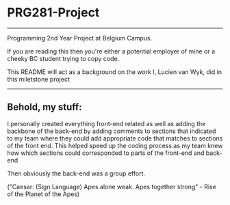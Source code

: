# PRG281-Project
-------------------

Programming 2nd Year Project at Belgium Campus.

If you are reading this then you're either a potential employer of mine or a cheeky BC student trying to copy code.

This README will act as a background on the work I, Lucien van Wyk, did in this miletstone project

-------------------
Behold, my stuff:
-------------------

I personally created everything front-end related as well as adding the backbone of the back-end by adding comments to sections that indicated to my team where they could add appropriate code that matches to sections of the front end. This helped speed up the coding process as my team knew how which sections could corresponded to parts of the front-end and back-end

Then obviously the back-end was a group effort.

("Caesar: (Sign Language) Apes alone weak. Apes together strong" - Rise of the Planet of the Apes)


